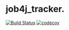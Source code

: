 # job4j_tracker.

[![Build Status](https://travis-ci.com/SileLence/job4j_tracker.svg?branch=master)](https://travis-ci.com/SileLence/job4j_tracker)
[![codecov](https://codecov.io/gh/SileLence/job4j_tracker/branch/master/graph/badge.svg?token=DYU9XTAZWA)](https://codecov.io/gh/SileLence/job4j_tracker)
